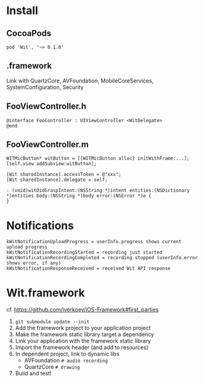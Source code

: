 # Install
## CocoaPods
    pod 'Wit', '~> 0.1.0'
## .framework
Link with QuartzCore, AVFoundation, MobileCoreServices, SystemConfiguration, Security

## FooViewController.h
    @interface FooController : UIViewController <WitDelegate>
    @end

## FooViewController.m
    WITMicButton* witButton = [[WITMicButton alloc] initWithFrame:...];
    [self.view addSubview:witButton];

    [Wit sharedInstance].accessToken = @"xxx";
    [Wit sharedInstance].delegate = self;

    - (void)witDidGraspIntent:(NSString *)intent entities:(NSDictionary *)entities body:(NSString *)body error:(NSError *)e {
    }

# Notifications
    kWitNotificationUploadProgress = userInfo.progress shows current upload progress
    kWitNotificationRecordingStarted = recording just started
    kWitNotificationRecordingCompleted = recording stopped (userInfo.error shows error, if any)
    kWitNotificationResponseReceived = received Wit API response

# Wit.framework
cf. https://github.com/jverkoey/iOS-Framework#first_parties

1. `git submodule update --init`
2. Add the framework project to your application project
3. Make the framework static library target a dependency
4. Link your application with the framework static library
5. Import the framework header (and add to resources)
6. In dependent project, link to dynamic libs
    - AVFoundation `# audio recording`
    - QuartzCore `# drawing`
9. Build and test!
